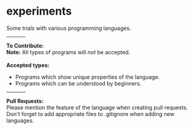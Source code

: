 # experiments
Some trials with various programming languages.
<hr width="10%">
<b>To Contribute:</b><br>
<b>Note:</b> All types of programs will <em>not</em> be accepted.<br><br>
<b>Accepted types:</b>
<ul>
  <li>Programs which show unique properties of the language.</li>
  <li>Programs which can be understood by beginners.</li>
</ul>
<hr width="10%">
<b>Pull Requests:</b><br>
Please mention the feature of the language when creating pull requests.<br>
Don't forget to add appropriate files to .gitignore when adding new languages.
